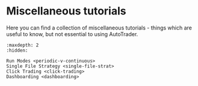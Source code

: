 # Miscellaneous tutorials
Here you can find a collection of miscellaneous tutorials - things 
which are useful to know, but not essential to using AutoTrader.


```{toctree}
:maxdepth: 2
:hidden:

Run Modes <periodic-v-continuous>
Single File Strategy <single-file-strat>
Click Trading <click-trading>
Dashboarding <dashboarding>
```

<!-- Broker Pickling <broker-pickles> -->
<!-- Multiple Exchanges <multiple-exchanges> -->
<!-- Trading Snapshots <trading-snapshot> -->
